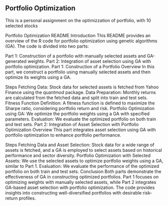 ## Portfolio Optimization

This is a personal assignment on the optimizzation of portfolio, with 10 selected stocks

Portfolio Optimization README
Introduction
This README provides an overview of the R code for portfolio optimization using genetic algorithms (GA). The code is divided into two parts:

Part 1: Construction of a portfolio with manually selected assets and GA-generated weights.
Part 2: Integration of asset selection using GA with portfolio optimization.
Part 1: Construction of a Portfolio
Overview
In this part, we construct a portfolio using manually selected assets and then optimize its weights using a GA.

Steps
Fetching Data: Stock data for selected assets is fetched from Yahoo Finance using the quantmod package.
Data Preparation: Monthly returns are calculated from the fetched data and split into train and test sets.
Fitness Function Definition: A fitness function is defined to maximize the Sharpe ratio, considering portfolio return and risk.
Portfolio Optimization using GA: We optimize the portfolio weights using a GA with specified parameters.
Evaluation: We evaluate the optimized portfolio on both train and test sets.
Part 2: Integration of Asset Selection with Portfolio Optimization
Overview
This part integrates asset selection using GA with portfolio optimization to enhance portfolio performance.

Steps
Fetching Data and Asset Selection: Stock data for a wide range of assets is fetched, and a GA is employed to select assets based on historical performance and sector diversity.
Portfolio Optimization with Selected Assets: We use the selected assets to optimize portfolio weights using a GA, similar to Part 1.
Evaluation: We evaluate the performance of the optimized portfolio on both train and test sets.
Conclusion
Both parts demonstrate the effectiveness of GA in constructing optimized portfolios. Part 1 focuses on optimizing weights with manually selected assets, while Part 2 integrates GA-based asset selection with portfolio optimization. The code provides insights into constructing well-diversified portfolios with desirable risk-return profiles.
